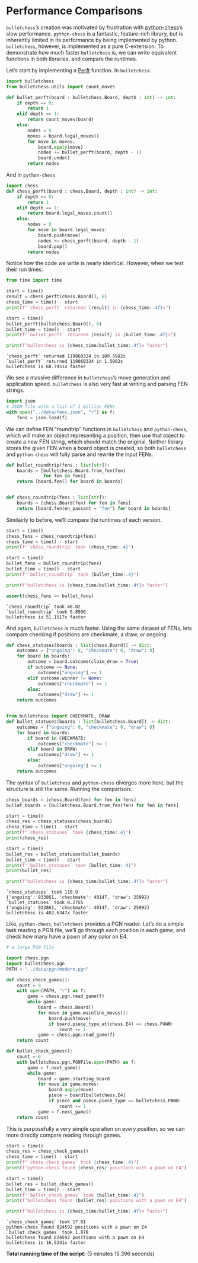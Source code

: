 <!-- DO NOT EDIT. -->
<!-- THIS FILE WAS AUTOMATICALLY GENERATED BY SPHINX-GALLERY. -->
<!-- TO MAKE CHANGES, EDIT THE SOURCE PYTHON FILE: -->
<!-- "auto_examples/performance.py" -->
<!-- LINE NUMBERS ARE GIVEN BELOW. -->

<a id="sphx-glr-auto-examples-performance-py"></a>

# Performance Comparisons

`bulletchess`’s creation was motivated by frustration with [python-chess](https://python-chess.readthedocs.io/en/latest/)’s slow performance.
`python-chess` is a fantastic, feature-rich library, but is inherently limited in its performance by being implemented by python. `bulletchess`, however, is implemented as a pure C-extension.
To demonstrate how much faster `bulletchess` is, we can write equivalent functions in both libraries, and compare the runtimes.

Let’s start by implementing a [Perft](https://www.chessprogramming.org/Perft) function. In `bulletchess`:

<!-- GENERATED FROM PYTHON SOURCE LINES 13-30 -->
```Python
import bulletchess
from bulletchess.utils import count_moves

def bullet_perft(board : bulletchess.Board, depth : int) -> int:
    if depth == 0:
        return 1
    elif depth == 1:
        return count_moves(board)
    else:
        nodes = 0
        moves = board.legal_moves()
        for move in moves:
            board.apply(move)
            nodes += bullet_perft(board, depth - 1)
            board.undo()
        return nodes
```

<!-- GENERATED FROM PYTHON SOURCE LINES 31-32 -->

And in `python-chess`

<!-- GENERATED FROM PYTHON SOURCE LINES 32-47 -->
```Python
import chess
def chess_perft(board : chess.Board, depth : int) -> int:
    if depth == 0:
        return 1
    elif depth == 1:
        return board.legal_moves.count()
    else:
        nodes = 0
        for move in board.legal_moves:
            board.push(move)
            nodes += chess_perft(board, depth - 1)
            board.pop()
        return nodes
```

<!-- GENERATED FROM PYTHON SOURCE LINES 48-49 -->

Notice how the code we write is nearly identical. However, when we test their run times:

<!-- GENERATED FROM PYTHON SOURCE LINES 49-65 -->
```Python
from time import time

start = time()
result = chess_perft(chess.Board(), 6)
chess_time = time() - start
print(f"`chess_perft` returned {result} in {chess_time:.4f}s")

start = time()
bullet_perft(bulletchess.Board(), 6)
bullet_time = time() - start
print(f"`bullet_perft` returned {result} in {bullet_time:.4f}s")

print(f"bulletchess is {chess_time/bullet_time:.4f}x faster")
```

```none
`chess_perft` returned 119060324 in 109.3982s
`bullet_perft` returned 119060324 in 1.5902s
bulletchess is 68.7951x faster
```

<!-- GENERATED FROM PYTHON SOURCE LINES 66-68 -->

We see a massive difference in `bulletchess`’s move generation and application speed.
`bulletchess` is also very fast at writing and parsing FEN strings.

<!-- GENERATED FROM PYTHON SOURCE LINES 68-74 -->
```Python
import json
# JSON file with a list of 1 million FENs
with open("../data/fens.json", "r") as f:
    fens = json.load(f)
```

<!-- GENERATED FROM PYTHON SOURCE LINES 75-79 -->

We can define FEN “roundtrip” functions in `bulletchess` and `python-chess`,
which will make an object representing a position, then use that object to create a new FEN string,
which should match the original. Neither library stores the given FEN when a board object is created,
so both `bulletchess` and `python-chess` will fully parse and rewrite the input FENs.

<!-- GENERATED FROM PYTHON SOURCE LINES 79-91 -->
```Python
def bullet_roundtrip(fens : list[str]):
    boards = [bulletchess.Board.from_fen(fen)
              for fen in fens]
    return [board.fen() for board in boards]


def chess_roundtrip(fens : list[str]):
    boards = [chess.Board(fen) for fen in fens]
    return [board.fen(en_passant = "fen") for board in boards]
```

<!-- GENERATED FROM PYTHON SOURCE LINES 92-93 -->

Similairly to before, we’ll compare the runtimes of each version.

<!-- GENERATED FROM PYTHON SOURCE LINES 93-108 -->
```Python
start = time()
chess_fens = chess_roundtrip(fens)
chess_time = time() - start
print(f"`chess_roundtrip` took {chess_time:.4}")

start = time()
bullet_fens = bullet_roundtrip(fens)
bullet_time = time() - start
print(f"`bullet_roundtrip` took {bullet_time:.4}")

print(f"bulletchess is {chess_time/bullet_time:.4f}x faster")

assert(chess_fens == bullet_fens)
```

```none
`chess_roundtrip` took 46.02
`bullet_roundtrip` took 0.8996
bulletchess is 51.1517x faster
```

<!-- GENERATED FROM PYTHON SOURCE LINES 109-111 -->

And again, `bulletchess` is much faster. Using the same dataset of FENs, lets compare checking if positions
are checkmate, a draw, or ongoing.

<!-- GENERATED FROM PYTHON SOURCE LINES 111-138 -->
```Python
def chess_statuses(boards : list[chess.Board]) -> dict:
    outcomes = {"ongoing": 0, "checkmate": 0, "draw": 0}
    for board in boards:
        outcome = board.outcome(claim_draw = True)
        if outcome == None:
            outcomes["ongoing"] += 1
        elif outcome.winner != None:
            outcomes["checkmate"] += 1
        else:
            outcomes["draw"] += 1
    return outcomes


from bulletchess import CHECKMATE, DRAW
def bullet_statuses(boards : list[bulletchess.Board]) -> dict:
    outcomes = {"ongoing": 0, "checkmate": 0, "draw": 0}
    for board in boards:
        if board in CHECKMATE:
            outcomes["checkmate"] += 1
        elif board in DRAW:
            outcomes["draw"] += 1
        else:
            outcomes["ongoing"] += 1
    return outcomes
```

<!-- GENERATED FROM PYTHON SOURCE LINES 139-141 -->

The syntax of `bulletchess` and `python-chess` diverges more here,
but the structure is still the same. Running the comparison:

<!-- GENERATED FROM PYTHON SOURCE LINES 141-159 -->
```Python
chess_boards = [chess.Board(fen) for fen in fens]
bullet_boards = [bulletchess.Board.from_fen(fen) for fen in fens]

start = time()
chess_res = chess_statuses(chess_boards)
chess_time = time() - start
print(f"`chess_statuses` took {chess_time:.4}")
print(chess_res)

start = time()
bullet_res = bullet_statuses(bullet_boards)
bullet_time = time() - start
print(f"`bullet_statuses` took {bullet_time:.4}")
print(bullet_res)

print(f"bulletchess is {chess_time/bullet_time:.4f}x faster")
```

```none
`chess_statuses` took 110.9
{'ongoing': 933861, 'checkmate': 40147, 'draw': 25992}
`bullet_statuses` took 0.2755
{'ongoing': 933861, 'checkmate': 40147, 'draw': 25992}
bulletchess is 402.6347x faster
```

<!-- GENERATED FROM PYTHON SOURCE LINES 160-162 -->

Like, `python-chess`, `bulletchess` provides a PGN reader. Let’s do a simple task reading a PGN file,
we’ll go through each position in each game, and check how many have a pawn of any color on E4.

<!-- GENERATED FROM PYTHON SOURCE LINES 162-197 -->
```Python
# a large PGN file

import chess.pgn
import bulletchess.pgn
PATH = "../data/pgn/modern.pgn"

def chess_check_games():
    count = 0
    with open(PATH, "r") as f:
        game = chess.pgn.read_game(f)
        while game:
            board = chess.Board()
            for move in game.mainline_moves():
                board.push(move)
                if board.piece_type_at(chess.E4) == chess.PAWN:
                    count += 1
            game = chess.pgn.read_game(f)
    return count

def bullet_check_games():
    count = 0
    with bulletchess.pgn.PGNFile.open(PATH) as f:
        game = f.next_game()
        while game:
            board = game.starting_board
            for move in game.moves:
                board.apply(move)
                piece = board[bulletchess.E4]
                if piece and piece.piece_type == bulletchess.PAWN:
                    count += 1
            game = f.next_game()
    return count
```

<!-- GENERATED FROM PYTHON SOURCE LINES 198-200 -->

This is purposefully a very simple operation on every position, so we can more directly compare
reading through games.

<!-- GENERATED FROM PYTHON SOURCE LINES 200-216 -->
```Python
start = time()
chess_res = chess_check_games()
chess_time = time() - start
print(f"`chess_check_games` took {chess_time:.4}")
print(f"python-chess found {chess_res} positions with a pawn on E4")

start = time()
bullet_res = bullet_check_games()
bullet_time = time() - start
print(f"`bullet_check_games` took {bullet_time:.4}")
print(f"bulletchess found {bullet_res} positions with a pawn on E4")

print(f"bulletchess is {chess_time/bullet_time:.4f}x faster")
```

```none
`chess_check_games` took 17.81
python-chess found 824592 positions with a pawn on E4
`bullet_check_games` took 1.078
bulletchess found 824592 positions with a pawn on E4
bulletchess is 16.5241x faster
```

**Total running time of the script:** (5 minutes 15.396 seconds)

<a id="sphx-glr-download-auto-examples-performance-py"></a>
